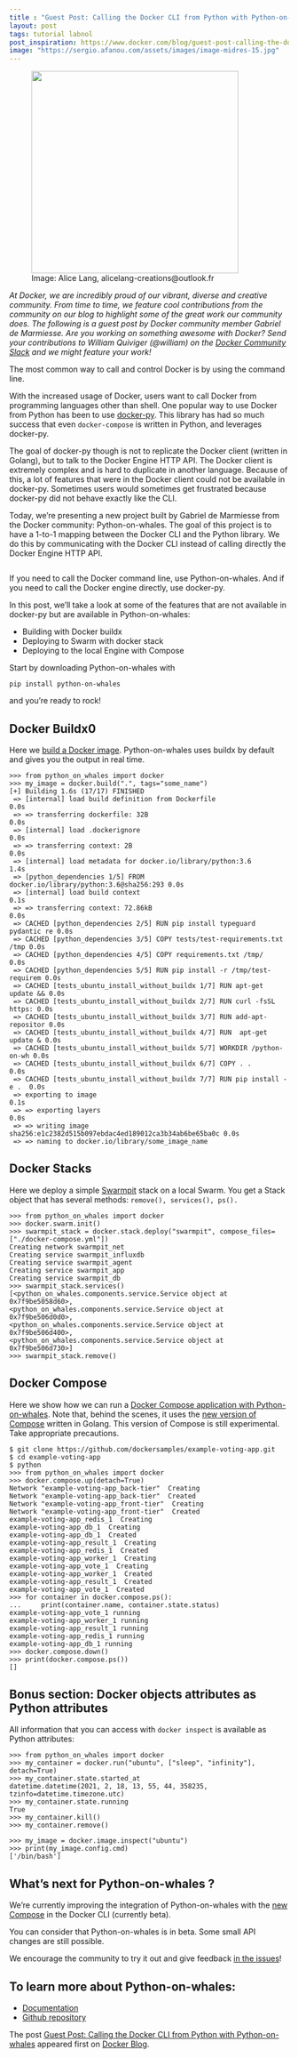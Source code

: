 ```yaml
---
title : "Guest Post: Calling the Docker CLI from Python with Python-on-whales"
layout: post
tags: tutorial labnol
post_inspiration: https://www.docker.com/blog/guest-post-calling-the-docker-cli-from-python-with-python-on-whales/
image: "https://sergio.afanou.com/assets/images/image-midres-15.jpg"
---
```



<figure class="wp-block-image size-large is-resized"><img data-attachment-id="27680" data-permalink="https://www.docker.com/blog/guest-post-calling-the-docker-cli-from-python-with-python-on-whales/pythonwhale/" data-orig-file="https://i0.wp.com/www.docker.com/blog/wp-content/uploads/2021/03/pythonwhale.png?fit=1333%2C1303&amp;ssl=1" data-orig-size="1333,1303" data-comments-opened="0" data-image-meta="{&quot;aperture&quot;:&quot;0&quot;,&quot;credit&quot;:&quot;&quot;,&quot;camera&quot;:&quot;&quot;,&quot;caption&quot;:&quot;&quot;,&quot;created_timestamp&quot;:&quot;0&quot;,&quot;copyright&quot;:&quot;&quot;,&quot;focal_length&quot;:&quot;0&quot;,&quot;iso&quot;:&quot;0&quot;,&quot;shutter_speed&quot;:&quot;0&quot;,&quot;title&quot;:&quot;&quot;,&quot;orientation&quot;:&quot;0&quot;}" data-image-title="pythonwhale" data-image-description="" data-medium-file="https://i0.wp.com/www.docker.com/blog/wp-content/uploads/2021/03/pythonwhale.png?fit=307%2C300&amp;ssl=1" data-large-file="https://i0.wp.com/www.docker.com/blog/wp-content/uploads/2021/03/pythonwhale.png?fit=1048%2C1024&amp;ssl=1" loading="lazy" src="https://i0.wp.com/www.docker.com/blog/wp-content/uploads/2021/03/pythonwhale.png?resize=373%2C364&#038;ssl=1" alt="" class="wp-image-27680" width="373" height="364" srcset="https://i0.wp.com/www.docker.com/blog/wp-content/uploads/2021/03/pythonwhale.png?resize=1048%2C1024&amp;ssl=1 1048w, https://i0.wp.com/www.docker.com/blog/wp-content/uploads/2021/03/pythonwhale.png?resize=307%2C300&amp;ssl=1 307w, https://i0.wp.com/www.docker.com/blog/wp-content/uploads/2021/03/pythonwhale.png?w=1333&amp;ssl=1 1333w" sizes="(max-width: 373px) 100vw, 373px" data-recalc-dims="1" /><figcaption>Image: Alice Lang, alicelang-creations@outlook.fr</figcaption></figure>



<p></p>



<p><em>At Docker, we are incredibly proud of our vibrant, diverse and creative community. From time to time, we feature cool contributions from the community on our blog to highlight some of the great work our community does. The following is a guest post by Docker community member Gabriel de Marmiesse. Are you working on something awesome with Docker? Send your contributions to William Quiviger (@william) on the </em><a href="https://dockercommunity.slack.com/join/shared_invite/zt-m8y5jl0m-kFllVvYPlexvNd6qvGRNhw#/"><em>Docker Community Slack</em></a><em> and we might feature your work!&nbsp;&nbsp;&nbsp;</em></p>



<p>The most common way to call and control Docker is by using the command line.</p>



<p>With the increased usage of Docker, users want to call Docker from programming languages other than shell. One popular way to use Docker from Python has been to use <a href="https://docker-py.readthedocs.io/en/stable/">docker-py</a>. This library has had so much success that even <code>docker-compose</code> is written in Python, and leverages docker-py.</p>



<p>The goal of docker-py though is not to replicate the Docker client (written in Golang), but to talk to the Docker Engine HTTP API. The Docker client is extremely complex and is hard to duplicate in another language. Because of this, a lot of features that were in the Docker client could not be available in docker-py. Sometimes users would sometimes get frustrated because docker-py did not behave exactly like the CLI.</p>



<p>Today, we’re presenting a new project built by Gabriel de Marmiesse from the Docker community: Python-on-whales. The goal of this project is to have a 1-to-1 mapping between the Docker CLI and the Python library. We do this by communicating with the Docker CLI instead of calling directly the Docker Engine HTTP API.</p>



<figure class="wp-block-image"><img src="https://lh5.googleusercontent.com/n5eyjtJeGjV6Elmh1zD23R0hl1w90Ytk9Awce_7TFbhPKdyZ6rBTckSrR6XssKHyzEKqxHyYtIcNWVS6vuTV2vx2eCkT8BmcSEFLulaxsmU8oAOubWGuvDTRBc2fujjhTnC0cLAe" alt=""/></figure>



<p>If you need to call the Docker command line, use Python-on-whales. And if you need to call the&nbsp;Docker engine directly, use docker-py.</p>



<p>In this post, we’ll take a look at some of the features that are not available in docker-py but are available in Python-on-whales:</p>



<ul><li>Building with Docker buildx</li><li>Deploying to Swarm with docker stack</li><li>Deploying to the local Engine with Compose</li></ul>



<p>Start by downloading Python-on-whales with&nbsp;</p>



<p><code>pip install python-on-whales</code></p>



<p>and you’re ready to rock!</p>



<p></p>



<h2>Docker Buildx0</h2>



<p>Here we <a href="https://gabrieldemarmiesse.github.io/python-on-whales/sub-commands/buildx/">build a Docker image</a>. Python-on-whales uses buildx by default and gives you the output in real time.</p>



<pre class="wp-block-code"><code>>>> from python_on_whales import docker
>>> my_image = docker.build(".", tags="some_name")
&#91;+] Building 1.6s (17/17) FINISHED
 => &#91;internal] load build definition from Dockerfile                       0.0s
 => => transferring dockerfile: 32B                                        0.0s
 => &#91;internal] load .dockerignore                                          0.0s
 => => transferring context: 2B                                            0.0s
 => &#91;internal] load metadata for docker.io/library/python:3.6              1.4s
 => &#91;python_dependencies 1/5] FROM docker.io/library/python:3.6@sha256:293 0.0s
 => &#91;internal] load build context                                          0.1s
 => => transferring context: 72.86kB                                       0.0s
 => CACHED &#91;python_dependencies 2/5] RUN pip install typeguard pydantic re 0.0s
 => CACHED &#91;python_dependencies 3/5] COPY tests/test-requirements.txt /tmp 0.0s
 => CACHED &#91;python_dependencies 4/5] COPY requirements.txt /tmp/           0.0s
 => CACHED &#91;python_dependencies 5/5] RUN pip install -r /tmp/test-requirem 0.0s
 => CACHED &#91;tests_ubuntu_install_without_buildx 1/7] RUN apt-get update &amp;&amp; 0.0s
 => CACHED &#91;tests_ubuntu_install_without_buildx 2/7] RUN curl -fsSL https: 0.0s
 => CACHED &#91;tests_ubuntu_install_without_buildx 3/7] RUN add-apt-repositor 0.0s
 => CACHED &#91;tests_ubuntu_install_without_buildx 4/7] RUN  apt-get update &amp; 0.0s
 => CACHED &#91;tests_ubuntu_install_without_buildx 5/7] WORKDIR /python-on-wh 0.0s
 => CACHED &#91;tests_ubuntu_install_without_buildx 6/7] COPY . .              0.0s
 => CACHED &#91;tests_ubuntu_install_without_buildx 7/7] RUN pip install -e .  0.0s
 => exporting to image                                                     0.1s
 => => exporting layers                                                    0.0s
 => => writing image sha256:e1c2382d515b097ebdac4ed189012ca3b34ab6be65ba0c 0.0s
 => => naming to docker.io/library/some_image_name
</code></pre>



<h2>Docker Stacks</h2>



<p>Here we deploy a simple <a href="https://swarmpit.io/">Swarmpit</a> stack on a local Swarm. You get a Stack object that has several methods: <code>remove(), services(), ps().</code></p>



<pre class="wp-block-code"><code>>>> from python_on_whales import docker
>>> docker.swarm.init()
>>> swarmpit_stack = docker.stack.deploy("swarmpit", compose_files=&#91;"./docker-compose.yml"])
Creating network swarmpit_net
Creating service swarmpit_influxdb
Creating service swarmpit_agent
Creating service swarmpit_app
Creating service swarmpit_db
>>> swarmpit_stack.services()
&#91;&lt;python_on_whales.components.service.Service object at 0x7f9be5058d60>,
&lt;python_on_whales.components.service.Service object at 0x7f9be506d0d0>,
&lt;python_on_whales.components.service.Service object at 0x7f9be506d400>,
&lt;python_on_whales.components.service.Service object at 0x7f9be506d730>]
>>> swarmpit_stack.remove()
</code></pre>



<h2>Docker Compose</h2>



<p>Here we show how we can run a <a href="https://gabrieldemarmiesse.github.io/python-on-whales/sub-commands/compose/">Docker Compose application with Python-on-whales</a>. Note that, behind the scenes, it uses the <a href="https://github.com/docker/compose-cli">new version of Compose</a> written in Golang. This version of Compose is still experimental. Take appropriate precautions.</p>



<pre class="wp-block-code"><code>$ git clone https://github.com/dockersamples/example-voting-app.git
$ cd example-voting-app
$ python
>>> from python_on_whales import docker
>>> docker.compose.up(detach=True)
Network "example-voting-app_back-tier"  Creating
Network "example-voting-app_back-tier"  Created
Network "example-voting-app_front-tier"  Creating
Network "example-voting-app_front-tier"  Created
example-voting-app_redis_1  Creating
example-voting-app_db_1  Creating
example-voting-app_db_1  Created
example-voting-app_result_1  Creating
example-voting-app_redis_1  Created
example-voting-app_worker_1  Creating
example-voting-app_vote_1  Creating
example-voting-app_worker_1  Created
example-voting-app_result_1  Created
example-voting-app_vote_1  Created
>>> for container in docker.compose.ps():
...     print(container.name, container.state.status)
example-voting-app_vote_1 running
example-voting-app_worker_1 running
example-voting-app_result_1 running
example-voting-app_redis_1 running
example-voting-app_db_1 running
>>> docker.compose.down()
>>> print(docker.compose.ps())
&#91;]
</code></pre>



<h2>Bonus section: Docker objects attributes as Python attributes</h2>



<p>All information that you can access with <code>docker inspect</code> is available as Python attributes:</p>



<pre class="wp-block-code"><code>>>> from python_on_whales import docker
>>> my_container = docker.run("ubuntu", &#91;"sleep", "infinity"], detach=True)
>>> my_container.state.started_at
datetime.datetime(2021, 2, 18, 13, 55, 44, 358235, tzinfo=datetime.timezone.utc)
>>> my_container.state.running
True
>>> my_container.kill()
>>> my_container.remove()

>>> my_image = docker.image.inspect("ubuntu")
>>> print(my_image.config.cmd)
&#91;'/bin/bash']
</code></pre>



<h2>What&#8217;s next for Python-on-whales ?</h2>



<p>We&#8217;re currently improving the integration of Python-on-whales with the <a href="https://github.com/docker/compose-cli">new Compose</a> in the Docker CLI (currently beta).</p>



<p>You can consider that Python-on-whales is in beta. Some small API changes are still possible.&nbsp;</p>



<p>We encourage the community to try it out and give feedback <a href="https://github.com/gabrieldemarmiesse/python-on-whales/issues">in the issues</a>!</p>



<h2>To learn more about Python-on-whales:</h2>



<ul><li><a href="https://gabrieldemarmiesse.github.io/python-on-whales/">Documentation</a></li><li><a href="https://github.com/gabrieldemarmiesse/python-on-whales">Github repository</a></li></ul>
<p>The post <a rel="nofollow" href="https://www.docker.com/blog/guest-post-calling-the-docker-cli-from-python-with-python-on-whales/">Guest Post: Calling the Docker CLI from Python with Python-on-whales</a> appeared first on <a rel="nofollow" href="https://www.docker.com/blog">Docker Blog</a>.</p>
